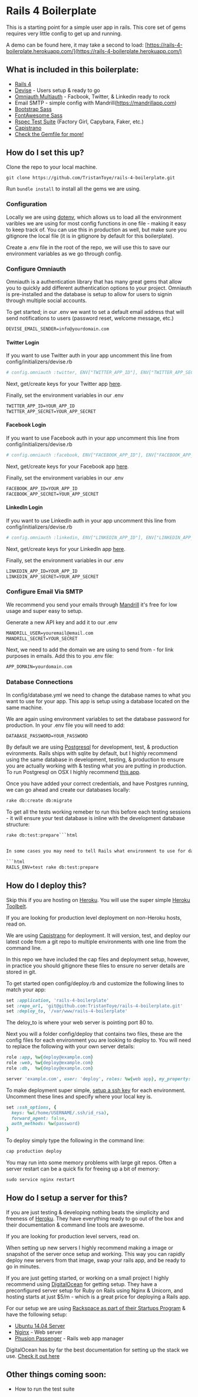 # Rails 4 Boilerplate

This is a starting point for a simple user app in rails. This core set of gems requires very little config to get up and running.

A demo can be found here, it may take a second to load: [https://rails-4-boilerplate.herokuapp.com/](https://rails-4-boilerplate.herokuapp.com/)

## What is included in this boilerplate:
* [Rails 4](https://github.com/rails/rails)
* [Devise](https://github.com/plataformatec/devise) - Users setup & ready to go
* [Omniauth Multiauth](https://github.com/intridea/omniauth) - Facbook, Twitter, & Linkedin ready to rock
* Email SMTP - simple config with Mandrill(https://mandrillapp.com)
* [Bootstrap Sass](https://github.com/twbs/bootstrap-sass)
* [FontAwesome Sass](https://github.com/FortAwesome/font-awesome-sass)
* [Rspec Test Suite](https://github.com/rspec/rspec) (Factory Girl, Capybara, Faker, etc.)
* [Capistrano](https://github.com/capistrano/capistrano)
* [Check the Gemfile for more!](https://github.com/TristanToye/rails-4-boilerplate/blob/master/Gemfile)

## How do I set this up?

Clone the repo to your local machine.

```html
git clone https://github.com/TristanToye/rails-4-boilerplate.git
```

Run `bundle install` to install all the gems we are using.

### Configuration

Locally we are using [dotenv](https://github.com/bkeepers/dotenv), which allows us to load all the environment varibles we are using for most config functions in one file - making it easy to keep track of. You can use this in production as well, but make sure you gitignore the local file (it is in gitignore by default for this boilerplate).

Create a .env file in the root of the repo, we will use this to save our environment variables as we go through config.

### Configure Omniauth

Omniauth is a authentication library that has many great gems that allow you to quickly add different authentication options to your project. Omniauth is pre-installed and the database is setup to allow for users to signin through multiple social accounts.

To get started; in our .env we want to set a default email address that will send notifications to users (password reset, welcome message, etc.)

```html
DEVISE_EMAIL_SENDER=info@yourdomain.com
```

#### Twitter Login

If you want to use Twitter auth in your app uncomment this line from config/initializers/devise.rb

```ruby
# config.omniauth :twitter, ENV["TWITTER_APP_ID"], ENV["TWITTER_APP_SECRET"]
```

Next, get/create keys for your Twitter app [here](https://apps.twitter.com/).

Finally, set the environment variables in our .env

```html
TWITTER_APP_ID=YOUR_APP_ID
TWITTER_APP_SECRET=YOUR_APP_SECRET
```

#### Facebook Login

If you want to use Facebook auth in your app uncomment this line from config/initializers/devise.rb

```ruby
# config.omniauth :facebook, ENV["FACEBOOK_APP_ID"], ENV["FACEBOOK_APP_SECRET"
```

Next, get/create keys for your Facebook app [here](https://developers.facebook.com).

Finally, set the environment variables in our .env

```html
FACEBOOK_APP_ID=YOUR_APP_ID
FACEBOOK_APP_SECRET=YOUR_APP_SECRET
```

#### LinkedIn Login

If you want to use LinkedIn auth in your app uncomment this line from config/initializers/devise.rb

```ruby
# config.omniauth :linkedin, ENV["LINKEDIN_APP_ID"], ENV["LINKEDIN_APP_SECRET"]
```

Next, get/create keys for your LinkedIn app [here](https://developer.linkedin.com/).

Finally, set the environment variables in our .env

```html
LINKEDIN_APP_ID=YOUR_APP_ID
LINKEDIN_APP_SECRET=YOUR_APP_SECRET
```

### Configure Email Via SMTP

We recommend you send your emails through [Mandrill](https://mandrillapp.com/) it's free for low usage and super easy to setup.

Generate a new API key and add it to our .env

```html
MANDRILL_USER=youremail@email.com
MANDRILL_SECRET=YOUR_SECRET
```

Next, we need to add the domain we are using to send from - for link purposes in emails. Add this to you .env file:

```html
APP_DOMAIN=yourdomain.com
```

### Database Connections

In config/database.yml we need to change the database names to what you want to use for your app. This app is setup using a database located on the same machine. 

We are again using environment variables to set the database password for production. In your .env file you will need to add:

```html
DATABASE_PASSWORD=YOUR_PASSWORD
```

By default we are using [Postgresql](http://www.postgresql.org/) for development, test, & production evironments. Rails ships with sqlite by default, but I highly recommend using the same database in development, testing, & production to ensure you are actually working with & testing what you are putting in production. To run Postgresql on OSX I highly recommend [this app](http://postgresapp.com/).

Once you have added your correct credentials, and have Postgres running, we can go ahead and create our databases locally:

```html
rake db:create db:migrate
```

To get all the tests working remeber to run this before each testing sessions - it will ensure your test database is inline with the development database structure:

```html
rake db:test:prepare```html


In some cases you may need to tell Rails what environment to use for database commands, for example:

```html
RAILS_ENV=test rake db:test:prepare
```

## How do I deploy this?

Skip this if you are hosting on [Heroku](https://www.heroku.com/). You will use the super simple [Heroku Toolbelt](https://toolbelt.heroku.com/).

If you are looking for production level deployment on non-Heroku hosts, read on.

We are using [Capistrano](https://github.com/capistrano/capistrano) for deployment. It will version, test, and deploy our latest code from a git repo to multiple environments with one line from the command line.

In this repo we have included the cap files and deployment setup, however, in practice you should gitignore these files to ensure no server details are stored in git.

To get started open config/deploy.rb and customize the following lines to match your app:

```ruby
set :application, 'rails-4-boilerplate'
set :repo_url, 'git@github.com:TristanToye/rails-4-boilerplate.git'
set :deploy_to, '/var/www/rails-4-boilerplate'
```

The deloy_to is where your web server is pointing port 80 to.

Next you will a folder config/deploy that contains two files, these are the config files for each environment you are looking to deploy to. You will need to replace the following with your own server details:

```ruby
role :app, %w{deploy@example.com}
role :web, %w{deploy@example.com}
role :db,  %w{deploy@example.com}
```

```ruby
server 'example.com', user: 'deploy', roles: %w{web app}, my_property: :my_value
```

To make deployment super simple, [setup a ssh key](https://www.digitalocean.com/community/tutorials/how-to-set-up-ssh-keys--2) for each environment. Uncomment these lines and specify where your local key is.

```ruby
set :ssh_options, {
  keys: %w(/home/USERNAME/.ssh/id_rsa),
  forward_agent: false,
  auth_methods: %w(password)
}
```

To deploy simply type the following in the command line:

```html
cap production deploy
```

You may run into some memory problems with large git repos. Often a server restart can be a quick fix for freeing up a bit of memory:

```html
sudo service nginx restart
```

## How do I setup a server for this?

If you are just testing & developing nothing beats the simplicity and freeness of [Heroku](https://www.heroku.com/). They have everything ready to go out of the box and their documentation & command line tools are awesome.

If you are looking for production level servers, read on.

When setting up new servers I highly recommend making a image or snapshot of the server once setup and working. This way you can rapidly deploy new servers from that image, swap your rails app, and be ready to go in minutes.

If you are just getting started, or working on a small project I highly recommend using [DigitalOcean](https://www.digitalocean.com/?refcode=7b495d17cb37) for getting setup. They have a preconfigured server setup for Ruby on Rails using Nginx & Unicorn, and hosting starts at just $5/m - which is a great price for deploying a Rails app.

For our setup we are using [Rackspace as part of their Startups Program](http://rackspacestartups.com/) & have the following setup:
* [Ubuntu 14.04 Server](http://releases.ubuntu.com/14.04.1/)
* [Nginx](http://nginx.org/) - Web server
* [Phusion Passenger](https://www.phusionpassenger.com/documentation/Users%20guide%20Nginx.html) - Rails web app manager

DigitalOcean has by far the best documentation for setting up the stack we use. [Check it out here](https://www.digitalocean.com/community/tutorials/how-to-install-rails-and-nginx-with-passenger-on-ubuntu)

## Other things coming soon:

* How to run the test suite
